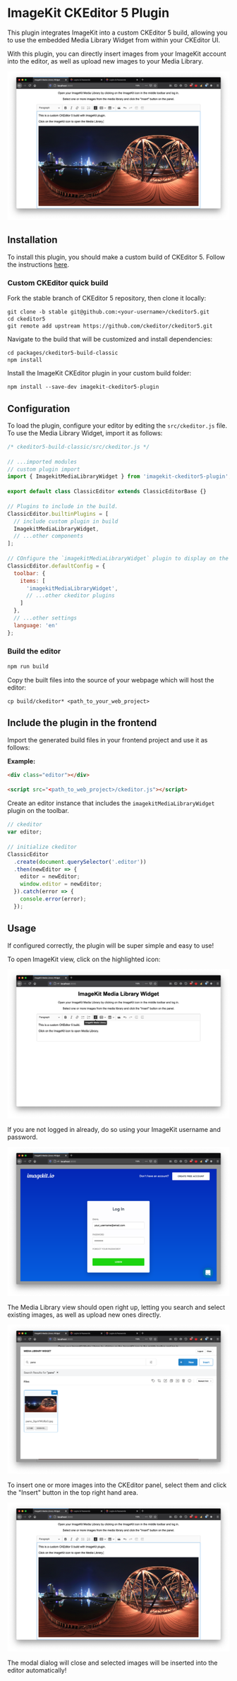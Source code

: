 # ImageKit CKEditor 5 Plugin

This plugin integrates ImageKit into a custom CKEditor 5 build, allowing you to use the embedded Media Library Widget from within your CKEditor UI. 

With this plugin, you can directly insert images from your ImageKit account into the editor, as well as upload new images to your Media Library.

![CKEditor plugin](/assets/screenshots/ckeditor-4.png?raw=true "CKEditor custom build with ImageKit plugin")

## Installation

To install this plugin, you should make a custom build of CKEditor 5. Follow the instructions [here](https://ckeditor.com/docs/ckeditor5/latest/builds/guides/development/custom-builds.html).

### Custom CKEditor quick build

Fork the stable branch of CKEditor 5 repository, then clone it locally:

```
git clone -b stable git@github.com:<your-username>/ckeditor5.git
cd ckeditor5
git remote add upstream https://github.com/ckeditor/ckeditor5.git
```

Navigate to the build that will be customized and install dependencies:

```
cd packages/ckeditor5-build-classic
npm install
```

Install the ImageKit CKEditor plugin in your custom build folder:

```
npm install --save-dev imagekit-ckeditor5-plugin
```

## Configuration

To load the plugin, configure your editor by editing the `src/ckeditor.js` file. To use the Media Library Widget, import it as follows:

```js
/* ckeditor5-build-classic/src/ckeditor.js */

// ...imported modules
// custom plugin import
import { ImagekitMediaLibraryWidget } from 'imagekit-ckeditor5-plugin';

export default class ClassicEditor extends ClassicEditorBase {}

// Plugins to include in the build.
ClassicEditor.builtinPlugins = [
  // include custom plugin in build
  ImagekitMediaLibraryWidget,
  // ...other components
];

// COnfigure the `imagekitMediaLibraryWidget` plugin to display on the editor toolbar
ClassicEditor.defaultConfig = {
  toolbar: {
    items: [
      'imagekitMediaLibraryWidget',
      // ...other ckeditor plugins
    ]
  },
  // ...other settings
  language: 'en'
};

```

### Build the editor

```bash
npm run build
``` 

Copy the built files into the source of your webpage which will host the editor:

```
cp build/ckeditor* <path_to_your_web_project>
```

## Include the plugin in the frontend

Import the generated build files in your frontend project and use it as follows:

**Example:**

```html
<div class="editor"></div>

<script src="<path_to_web_project>/ckeditor.js"></script>
```

Create an editor instance that includes the `imagekitMediaLibraryWidget` plugin on the toolbar.

```js
// ckeditor
var editor;

// initialize ckeditor
ClassicEditor
  .create(document.querySelector('.editor'))
  .then(newEditor => {
    editor = newEditor;
    window.editor = newEditor;
  }).catch(error => {
    console.error(error);
  });
```

## Usage

If configured correctly, the plugin will be super simple and easy to use!

To open ImageKit view, click on the highlighted icon:

![CKEditor custom build](/assets/screenshots/ckeditor-1.png?raw=true)

If you are not logged in already, do so using your ImageKit username and password.

![ImageKit widget dialog](/assets/screenshots/ckeditor-2.png?raw=true)

The Media Library view should open right up, letting you search and select existing images, as well as upload new ones directly.

![ImageKit Media Library View](/assets/screenshots/ckeditor-3.png?raw=true)

To insert one or more images into the CKEditor panel, select them and click the "Insert" button in the top right hand area.

![Image insertion](/assets/screenshots/ckeditor-4.png?raw=true)

The modal dialog will close and selected images will be inserted into the editor automatically!
